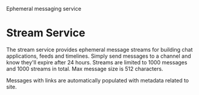 Ephemeral messaging service

# Stream Service

The stream service provides ephemeral message streams for building chat applications, 
feeds and timelines. Simply send messages to a channel and know they'll expire 
after 24 hours. Streams are limited to 1000 messages and 1000 streams in total. 
Max message size is 512 characters.

Messages with links are automatically populated with metadata related to site.
